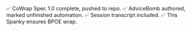 ✅ CoWrap Spec 1.0 complete, pushed to repo.
✅ AdviceBomb authored, marked unfinished automation.
✅ Session transcript included.
✅ This Spanky ensures BPOE wrap.

